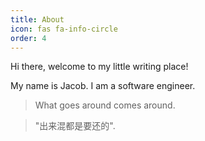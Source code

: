 ```yaml
---
title: About
icon: fas fa-info-circle
order: 4
---
```


Hi there, welcome to my little writing place! 

My name is Jacob. I am a software engineer.

> What goes around comes around.

> "出来混都是要还的".